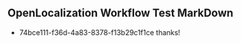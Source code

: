 ## OpenLocalization Workflow Test MarkDown
* 74bce111-f36d-4a83-8378-f13b29c1f1ce thanks!

<!--HONumber=Jul16_HO5-->



